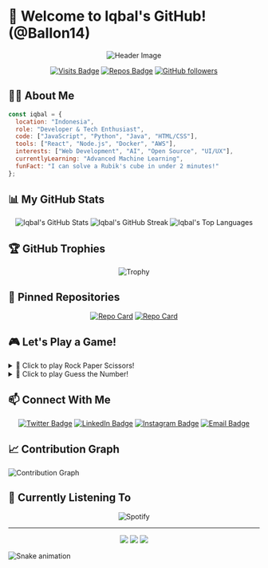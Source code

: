 # 👋 Welcome to Iqbal's GitHub! (@Ballon14)

<div align="center">
  
  ![Header Image](https://capsule-render.vercel.app/api?type=waving&color=gradient&height=300&section=header&text=Iqbal%20(@Ballon14)&fontSize=90&animation=fadeIn)

  [![Visits Badge](https://badges.pufler.dev/visits/Ballon14/Ballon14)](https://github.com/Ballon14)
  [![Repos Badge](https://badges.pufler.dev/repos/Ballon14)](https://github.com/Ballon14?tab=repositories)
  [![GitHub followers](https://img.shields.io/github/followers/Ballon14?style=social)](https://github.com/Ballon14?tab=followers)
  
</div>

## 🧙‍♂️ About Me

```javascript
const iqbal = {
  location: "Indonesia",
  role: "Developer & Tech Enthusiast",
  code: ["JavaScript", "Python", "Java", "HTML/CSS"],
  tools: ["React", "Node.js", "Docker", "AWS"],
  interests: ["Web Development", "AI", "Open Source", "UI/UX"],
  currentlyLearning: "Advanced Machine Learning",
  funFact: "I can solve a Rubik's cube in under 2 minutes!"
};
```

## 📊 My GitHub Stats

<div align="center">
  
  <img src="https://github-readme-stats.vercel.app/api?username=Ballon14&show_icons=true&theme=radical" alt="Iqbal's GitHub Stats" />
  <img src="https://github-readme-streak-stats.herokuapp.com/?user=Ballon14&theme=radical" alt="Iqbal's GitHub Streak" />
  <img src="https://github-readme-stats.vercel.app/api/top-langs/?username=Ballon14&layout=compact&theme=radical" alt="Iqbal's Top Languages" />
  
</div>

## 🏆 GitHub Trophies

<div align="center">
  
  ![Trophy](https://github-profile-trophy.vercel.app/?username=Ballon14&theme=onedark&row=1&column=6)
  
</div>

## 📌 Pinned Repositories

<div align="center">
  
  [![Repo Card](https://github-readme-stats.vercel.app/api/pin/?username=Ballon14&repo=awesome-project&theme=radical)](https://github.com/Ballon14/awesome-project)
  [![Repo Card](https://github-readme-stats.vercel.app/api/pin/?username=Ballon14&repo=cool-application&theme=radical)](https://github.com/Ballon14/cool-application)
  
</div>

## 🎮 Let's Play a Game!

<details>
<summary>🎲 Click to play Rock Paper Scissors!</summary>
<br>

# Rock Paper Scissors Game

Choose your move by clicking one of the links below:

<a href="https://github.com/Ballon14#game-result-rock">🪨 Rock</a> | <a href="https://github.com/Ballon14#game-result-paper">📄 Paper</a> | <a href="https://github.com/Ballon14#game-result-scissors">✂️ Scissors</a>

<div id="game-result-rock">
  <h3>You chose Rock!</h3>
  <p>Computer chose Scissors.</p>
  <h2>You win! 🎉</h2>
  <a href="https://github.com/Ballon14#">Play Again</a>
</div>

<div id="game-result-paper">
  <h3>You chose Paper!</h3>
  <p>Computer chose Rock.</p>
  <h2>You win! 🎉</h2>
  <a href="https://github.com/Ballon14#">Play Again</a>
</div>

<div id="game-result-scissors">
  <h3>You chose Scissors!</h3>
  <p>Computer chose Paper.</p>
  <h2>You win! 🎉</h2>
  <a href="https://github.com/Ballon14#">Play Again</a>
</div>

</details>

<details>
<summary>🎯 Click to play Guess the Number!</summary>
<br>

# Guess the Number Game

I'm thinking of a number between 1 and 10. Can you guess it?

<a href="https://github.com/Ballon14#guess-1">1</a> | 
<a href="https://github.com/Ballon14#guess-2">2</a> | 
<a href="https://github.com/Ballon14#guess-3">3</a> | 
<a href="https://github.com/Ballon14#guess-4">4</a> | 
<a href="https://github.com/Ballon14#guess-5">5</a> | 
<a href="https://github.com/Ballon14#guess-6">6</a> | 
<a href="https://github.com/Ballon14#guess-7">7</a> | 
<a href="https://github.com/Ballon14#guess-8">8</a> | 
<a href="https://github.com/Ballon14#guess-9">9</a> | 
<a href="https://github.com/Ballon14#guess-10">10</a>

<div id="guess-7">
  <h3>You guessed 7!</h3>
  <h2>🎊 Correct! That's the number I was thinking of! 🎊</h2>
  <a href="https://github.com/Ballon14#">Play Again</a>
</div>

</details>

## 📫 Connect With Me

<div align="center">
  
  [![Twitter Badge](https://img.shields.io/badge/-Twitter-1DA1F2?style=for-the-badge&logo=twitter&logoColor=white)](https://twitter.com/iqbal)
  [![LinkedIn Badge](https://img.shields.io/badge/-LinkedIn-0A66C2?style=for-the-badge&logo=linkedin&logoColor=white)](https://linkedin.com/in/iqbal)
  [![Instagram Badge](https://img.shields.io/badge/-Instagram-E4405F?style=for-the-badge&logo=instagram&logoColor=white)](https://instagram.com/iqbal)
  [![Email Badge](https://img.shields.io/badge/-Email-D14836?style=for-the-badge&logo=gmail&logoColor=white)](mailto:iqbal@example.com)
  
</div>

## 📈 Contribution Graph

![Contribution Graph](https://activity-graph.herokuapp.com/graph?username=Ballon14&theme=react-dark)

## 🎵 Currently Listening To

<div align="center">
  
  ![Spotify](https://spotify-github-profile.vercel.app/api/view?uid=iqbal&cover_image=true&theme=default)
  
</div>

---

<div align="center">
  <img src="https://forthebadge.com/images/badges/built-with-love.svg" />
  <img src="https://forthebadge.com/images/badges/powered-by-coffee.svg" />
  <img src="https://forthebadge.com/images/badges/makes-people-smile.svg" />
</div>

<!-- Snake animation -->
![Snake animation](https://github.com/Ballon14/Ballon14/blob/output/github-contribution-grid-snake.svg)

